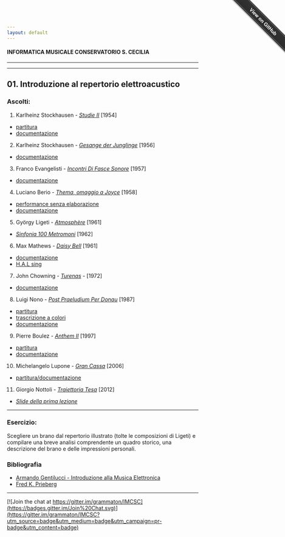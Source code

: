 ```yaml
---
layout: default
---
```

#### INFORMATICA MUSICALE CONSERVATORIO S. CECILIA
----
----

## 01. Introduzione al repertorio elettroacustico

### Ascolti:


 1. Karlheinz Stockhausen - [*Studie II*](https://copy.com/QJyjJjMx96DK0umn) [1954]
   * [partitura](https://www.copy.com/browse/a:78e91d1;z:copy;b:myfiles/Materiali_Inf_Mus;oid:6750/Studie%20II;oid:6759/StudieII.pdf;oid:6851) 
   * [documentazione](https://www.copy.com/browse/a:78e91d1;z:copy;b:myfiles/Materiali_Inf_Mus;oid:6750/Studie%20II;oid:6759/StudieII.doc;oid:6783)
 2. Karlheinz Stockhausen - [*Gesange der Junglinge*](https://www.copy.com/browse/a:78e91d1;z:copy;b:myfiles/Materiali_Inf_Mus;oid:6750/Gesange;oid:6753/Stockhausen%20Gesang%20der%20Jünglinge%20(1956)%20-%20aural%20score.mp4;oid:6773) [1956]
   * [documentazione](https://www.copy.com/browse/a:78e91d1;z:copy;b:myfiles/Materiali_Inf_Mus;oid:6750/Gesange;oid:6753/Gesange.rtf;oid:6767)
 3. Franco Evangelisti - [*Incontri Di Fasce Sonore*](https://www.copy.com/browse/a:78e91d1;z:copy;b:myfiles/Materiali_Inf_Mus;oid:6750/Incontri_Fasce_Sonore;oid:6755/Franco%20Evangelisti%20Incontri%20di%20fasce%20sonore%20(1956-1957).mp4;oid:6774) [1957]
   * [documentazione](https://www.copy.com/browse/a:78e91d1;z:copy;b:myfiles/Materiali_Inf_Mus;oid:6750/Incontri_Fasce_Sonore;oid:6755/Analisi_di_Incontri_Di_Fasce_Sonore_di_Franco_Evangelisti-libre.pdf;oid:6768)
 4. Luciano Berio - [*Thema, omaggio a Joyce*](https://www.copy.com/browse/a:78e91d1;z:copy;b:myfiles/Materiali_Inf_Mus;oid:6750/Thema;oid:6760/thema.wav;oid:6855) [1958]
   * [performance senza elaborazione](https://www.copy.com/browse/a:78e91d1;z:copy;b:myfiles/Materiali_Inf_Mus;oid:6750/Thema;oid:6760/Recording%20of%20Sirens%20from%20Ulysses.flv;oid:6789)
   * [documentazione](https://www.copy.com/browse/a:78e91d1;z:copy;b:myfiles/Materiali_Inf_Mus;oid:6750/Thema;oid:6760/QCSM_1992.pdf;oid:6790)
 5. György Ligeti - [*Atmosphère*](https://www.copy.com/browse/a:78e91d1;z:copy;b:myfiles/Materiali_Inf_Mus;oid:6750/Ligeti;oid:6756/Atmospheres-Gyorgy%20Ligeti.mp4;oid:6776) [1961]
   * [*Sinfonia 100 Metromoni*](https://www.copy.com/browse/a:78e91d1;z:copy;b:myfiles/Materiali_Inf_Mus;oid:6750/Ligeti;oid:6756/György%20Ligeti%20-%20Poema%20sinfónico%20para%20100%20Metrónomos.mp4;oid:6796) [1962]
 6. Max Mathews - [*Daisy Bell*](https://www.youtube.com/watch?v=41U78QP8nBk&list=RD41U78QP8nBk) [1961]
  * [documentazione](https://www.copy.com/browse/a:78e91d1;z:copy;b:myfiles/Materiali_Inf_Mus;oid:6750/Daisy%20Bell;oid:6752/Storia2_voce_computer_v0.6.pdf;oid:6775)
   * [H.A.L sing](https://www.copy.com/browse/a:78e91d1;z:copy;b:myfiles/Materiali_Inf_Mus;oid:6750/Daisy%20Bell;oid:6752/2001%20HAL%20sings%20DAISY%20w%20Keir%20Dullea%20n%20Douglas%20Rain%20Stanley%20Kubrick%20hare%20clip.mp4;oid:6797)
 7. John Chowning - [*Turenas*](https://www.copy.com/browse/a:78e91d1;z:copy;b:myfiles/Materiali_Inf_Mus;oid:6750/Turenas;oid:6761/John%20Chowning%20-%20Turenas.mp4;oid:6854)  -  [1972]
   * [documentazione](https://www.academia.edu/5497062/Chowning_e_la_sintesi_FM._Analisi_di_Turenas)
 8. Luigi Nono - [*Post Praeludium Per Donau*](https://www.copy.com/browse/a:78e91d1;z:copy;b:myfiles/Materiali_Inf_Mus;oid:6750/Post_Praeludium_Per_Donau;oid:6757/LuigiNono_PostPrae1987_SchiaffiniVidolin_1991.wav;oid:6856) [1987]
   * [partitura](https://www.copy.com/browse/a:78e91d1;z:copy;b:myfiles/Materiali_Inf_Mus;oid:6750/Post_Praeludium_Per_Donau;oid:6757/Nono_post-prae_partitura.pdf;oid:6785)
   * [trascrizione a colori](https://www.copy.com/browse/a:78e91d1;z:copy;b:myfiles/Materiali_Inf_Mus;oid:6750/Post_Praeludium_Per_Donau;oid:6757/LuigiNono_Postpreludium%20per%20Donau_partituratrascrittaCOL.pdf;oid:6778)
   * [documentazione](https://www.copy.com/browse/a:78e91d1;z:copy;b:myfiles/Materiali_Inf_Mus;oid:6750/Post_Praeludium_Per_Donau;oid:6757/SilviaLanzalone_articoloUCM2005_Inglese.pdf;oid:6784)
 9. Pierre Boulez - [*Anthem II*](https://www.copy.com/browse/a:78e91d1;z:copy;b:myfiles/Materiali_Inf_Mus;oid:6750/Anthèmes_2;oid:6751/Pierre%20Boulez%20Anthèmes%202%20Michael%20Barenboim%2C%20violin.flv;oid:6808) [1997]
   * [partitura](https://www.copy.com/browse/a:78e91d1;z:copy;b:myfiles/Materiali_Inf_Mus;oid:6750/Anthèmes_2;oid:6751/Regie%20Informatique.pdf;oid:6829)
   * [documentazione](https://www.copy.com/browse/a:78e91d1;z:copy;b:myfiles/Materiali_Inf_Mus;oid:6750/Anthèmes_2;oid:6751/Anthemes_2_-_Marinoni-libre.pdf;oid:6765)
 10. Michelangelo Lupone - [*Gran Cassa*](https://www.copy.com/browse/a:78e91d1;z:copy;b:myfiles/Materiali_Inf_Mus;oid:6750/Grancassa;oid:6754/GranCassaGeoffroyPerpignan.flv;oid:6835) [2006]
   * [partitura/documentazione](https://www.copy.com/browse/a:78e91d1;z:copy;b:myfiles/Materiali_Inf_Mus;oid:6750/Grancassa;oid:6754/G-C_Score_pdf;oid:6762)
 11. Giorgio Nottoli - [*Traiettoria Tesa*](https://www.youtube.com/watch?v=bqjLSPv-KXs) [2012]
   
  
- [*Slide della prima lezione*](https://www.copy.com/browse/a:78e91d1;z:copy;b:myfiles/Materiali_Inf_Mus;oid:6750/Slide_Corso;oid:6758/Slide_Inf_Mus.pdf;oid:6859)
 
----

### Esercizio:

Scegliere un brano dal repertorio illustrato (tolte le composizioni di Ligeti) e compilare una breve analisi comprendente un quadro storico, una descrizione del brano e delle impressioni personali.


### Bibliografia

 - [Armando Gentilucci - Introduzione alla Musica Elettronica](https://copy.com/gmatZ8qkaw1WROAG)
 - [Fred K. Prieberg](https://copy.com/mU6LRdCdxUlrVAIZ)
 
----

[![Join the chat at https://gitter.im/grammaton/IMCSC](https://badges.gitter.im/Join%20Chat.svg)](https://gitter.im/grammaton/IMCSC?utm_source=badge&utm_medium=badge&utm_campaign=pr-badge&utm_content=badge)
 
<div class="github-fork-ribbon-wrapper right fixed" style="width: 150px;height: 150px;position: fixed;overflow: hidden;top: 0;z-index: 9999;pointer-events: none;right: 0;"><div class="github-fork-ribbon" style="position: absolute;padding: 2px 0;background-color: #333;background-image: linear-gradient(to bottom, rgba(0, 0, 0, 0), rgba(0, 0, 0, 0.15));-webkit-box-shadow: 0 2px 3px 0 rgba(0, 0, 0, 0.5);-moz-box-shadow: 0 2px 3px 0 rgba(0, 0, 0, 0.5);box-shadow: 0 2px 3px 0 rgba(0, 0, 0, 0.5);z-index: 9999;pointer-events: auto;top: 42px;right: -43px;-webkit-transform: rotate(45deg);-moz-transform: rotate(45deg);-ms-transform: rotate(45deg);-o-transform: rotate(45deg);transform: rotate(45deg);"><a href="https://github.com/grammaton/IMCSC" style="font: 700 13px &quot;Helvetica Neue&quot;, Helvetica, Arial, sans-serif;color: #fff;text-decoration: none;text-shadow: 0 -1px rgba(0, 0, 0, 0.5);text-align: center;width: 200px;line-height: 20px;display: inline-block;padding: 2px 0;border-width: 1px 0;border-style: dotted;border-color: rgba(255, 255, 255, 0.7);">View on GitHub</a></div></div>
